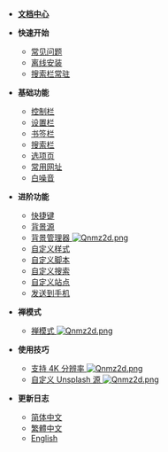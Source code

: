 * [**文档中心**](Home.md)

* **快速开始**
  * [常见问题](常见问题)
  * [离线安装](离线安装)
  * [搜索栏常驻](https://github.com/Kenshin/simptab/issues/82)
  
* **基础功能**
  * [控制栏](控制栏)
  * [设置栏](设置栏)
  * [书签栏](书签栏)
  * [搜索栏](书签栏?id=快捷搜索栏)
  * [选项页](选项页)
  * [常用网址](常用网址)
  * [白噪音](白噪音)

* **进阶功能**
  * [快捷键](快捷键)
  * [背景源](背景源)
  * [背景管理器   ![Qnmz2d.png](https://s2.ax1x.com/2019/12/02/Qnmz2d.png)](背景管理器)
  * [自定义样式](选项页?id=自定义样式)
  * [自定义脚本](选项页?id=自定义脚本)
  * [自定义搜索](选项页?id=自定义搜索)
  * [自定义站点](常用网址?id=自定义)
  * [发送到手机](发送到手机)

* **禅模式**
  * [禅模式  ![Qnmz2d.png](https://s2.ax1x.com/2019/12/02/Qnmz2d.png)](禅模式)

* **使用技巧**
  * [支持 4K 分辨率  ![Qnmz2d.png](https://s2.ax1x.com/2019/12/02/Qnmz2d.png)](显示%204K%20分辨率的背景源)
  * [自定义 Unsplash 源  ![Qnmz2d.png](https://s2.ax1x.com/2019/12/02/Qnmz2d.png)](背景源?id=自定义Unsplash源)

* **更新日志**
  * [简体中文](CHANGELOG)
  * [繁體中文](CHANGELOG.tw)
  * [English](CHANGELOG.en)

